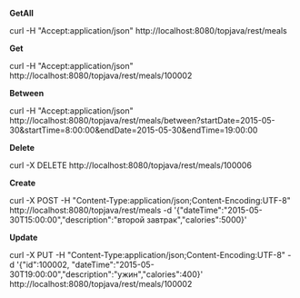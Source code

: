 **GetAll**

curl -H "Accept:application/json" http://localhost:8080/topjava/rest/meals

**Get**

curl -H "Accept:application/json" http://localhost:8080/topjava/rest/meals/100002

**Between**

curl -H "Accept:application/json" http://localhost:8080/topjava/rest/meals/between?startDate=2015-05-30&startTime=8:00:00&endDate=2015-05-30&endTime=19:00:00

**Delete**

curl -X DELETE http://localhost:8080/topjava/rest/meals/100006

**Create**

curl -X POST -H "Content-Type:application/json;Content-Encoding:UTF-8" http://localhost:8080/topjava/rest/meals -d '{"dateTime":"2015-05-30T15:00:00","description":"второй завтрак","calories":5000}'

**Update**

curl -X PUT -H "Content-Type:application/json;Content-Encoding:UTF-8" -d '{"id":100002, "dateTime":"2015-05-30T19:00:00","description":"ужин","calories":400}' http://localhost:8080/topjava/rest/meals/100002